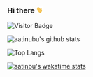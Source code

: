 ### Hi there <img src="https://raw.githubusercontent.com/aatinubu/aatinubu/main/assets/wave.gif" width=15px />
![Visitor Badge](https://komarev.com/ghpvc/?username=aatinubu&label=visitors&color=0e75b6&style=flat-square)
<!--
#### I help intelligent systems see so they can be smarter.

### What I do
![C++](https://img.shields.io/badge/-C%2B%2B-00427E?style=flat-square&logo=C%2B%2B&logoColor=FFFFFF)
![Python](https://img.shields.io/badge/-Python-3776AB?style=flat-square&logo=Python&logoColor=FEDA50)
![Git](https://img.shields.io/badge/-Git-F05032?logo=Git&style=for-square&logoColor=FFFFFF)
![TensorFlow](https://img.shields.io/badge/-TensorFflow-white?style=flat-square&logo=tensorflow)
![OpenCV](https://img.shields.io/badge/-OpenCV-128DFF?style=flat-square&logo=opencv&logoColor=FF2A44)
![PyTorch](https://img.shields.io/badge/-PyTorch-white?style=flat-square&logo=pytorch)
![Linux](https://img.shields.io/badge/-Linux-000000?style=flat-square&logo=linux&logoColor=F0B910)
![Windows](https://img.shields.io/badge/-Windows-FFFFFF?style=flat-square&logo=windows&logoColor=007FD5)
![Shell](https://img.shields.io/badge/-Shell-2673BB?style=flat-square&logo=powershell&logoColor=FFFFFF)
![UnrealEngine](https://img.shields.io/badge/-Unreal-FFFFFF?style=flat-square&logo=unreal-engine&logoColor=000000)

### Old but gold
![TypeScript](https://img.shields.io/badge/-TypeScript-3178C6?style=flat-square&logo=typescript&logoColor=FFFFFF)
![NodeJS](https://img.shields.io/badge/-NodeJS-FFFFFF?style=flat-square&logo=node.js&logoColor=3E863D)
![JavaScript](https://img.shields.io/badge/-JavaScript-000000?style=flat-square&logo=javascript&logoColor=F7DF1E)


---

- 🔭 I’m currently working on [An implementation of the GMPHD filtering technique in C++](https://github.com/aatinubu/GMPHD-in-CPP/)
- 🌱 I’m currently learning **New tracking algorithms**
- 🤔 I’m looking for help with [GMPHD-in-CPP](https://github.com/aatinubu/GMPHD-in-CPP/)
- 💬 Ask me about **Autonomous driving, computer vision**
- ⚡ Fun fact: **I crack jokes**

---
-->

![aatinubu's github stats](https://github-readme-stats.vercel.app/api?username=aatinubu&count_private=true&include_all_commits=true&show_icons=true&hide_title=false&hide=prs&theme=transparent)

![Top Langs](https://github-readme-stats.vercel.app/api/top-langs/?username=aatinubu&layout=compact&theme=transparent&v=2&show_icons=true&include_all_commits=true,is_fork=true&langs_count=8&hide_title=false&hide=Matlab,C,javascript,html,LabVIEW,ProLog,objective-c,M,OpenEdge%20ABL,Batchfile,Perl,Roff,Jupyter%20Notebook,TCL,TLA,CSS,c%23,Makefile,Tex,GLSL,qmake,M4,scilab,ruby,scss)

[![aatinbu's wakatime stats](https://github-readme-stats.vercel.app/api/wakatime?username=aatinubu&theme=transparent&v=3&layout=compact)](https://wakatime.com/@aatinubu)




